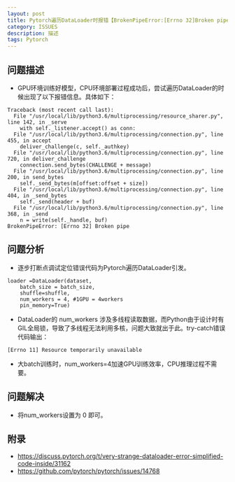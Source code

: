 ```yaml
---
layout: post
title: Pytorch遍历DataLoader时报错【BrokenPipeError:[Errno 32]Broken pipe】
category: ISSUES
description: 描述
tags: Pytorch
---
```


## 问题描述
* GPU环境训练好模型，CPU环境部署过程成功后，尝试遍历DataLoader的时候出现了以下报错信息。具体如下：

```
Traceback (most recent call last):
  File "/usr/local/lib/python3.6/multiprocessing/resource_sharer.py", line 142, in _serve
    with self._listener.accept() as conn:
  File "/usr/local/lib/python3.6/multiprocessing/connection.py", line 455, in accept
    deliver_challenge(c, self._authkey)
  File "/usr/local/lib/python3.6/multiprocessing/connection.py", line 720, in deliver_challenge
    connection.send_bytes(CHALLENGE + message)
  File "/usr/local/lib/python3.6/multiprocessing/connection.py", line 200, in send_bytes
    self._send_bytes(m[offset:offset + size])
  File "/usr/local/lib/python3.6/multiprocessing/connection.py", line 404, in _send_bytes
    self._send(header + buf)
  File "/usr/local/lib/python3.6/multiprocessing/connection.py", line 368, in _send
    n = write(self._handle, buf)
BrokenPipeError: [Errno 32] Broken pipe
```

## 问题分析
* 逐步打断点调试定位错误代码为Pytorch遍历DataLoader引发。

```
loader =DataLoader(dataset,
	batch_size = batch_size,
    shuffle=shuffle,
    num_workers = 4, #1GPU = 4workers
    pin_memory=True)
```

* DataLoader的 num_workers 涉及多线程读取数据，而Python由于设计时有GIL全局锁，导致了多线程无法利用多核，问题大致就出于此。try-catch错误代码输出：

```
[Errno 11] Resource temporarily unavailable
```

* 大batch训练时，num_workers=4加速GPU训练效率，CPU推理过程不需要。

## 问题解决
* 将num_workers设置为 0 即可。

## 附录
* https://discuss.pytorch.org/t/very-strange-dataloader-error-simplified-code-inside/31162
* https://github.com/pytorch/pytorch/issues/14768